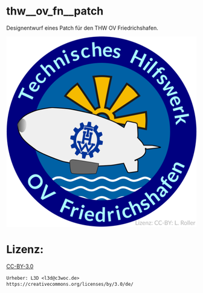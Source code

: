 # thw__ov_fn__patch
Designentwurf eines Patch für den THW OV Friedrichshafen.

![THW OV FN](thw_ov_fn_patch_entwurf1.svg)

# Lizenz:
[CC-BY-3.0](https://creativecommons.org/licenses/by/3.0/de/)
```
Urheber: L3D <l3d@c3woc.de>
https://creativecommons.org/licenses/by/3.0/de/
```
